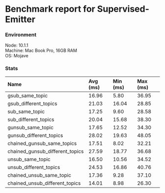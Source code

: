 
# Benchmark report for Supervised-Emitter

### Environment

Node: 10.1.1  
Machine: Mac Book Pro, 16GB RAM  
OS: Mojave  

### Stats

Name            |  Avg (ms)     |   Min (ms)      |   Max (ms)
:---------------|:--------------|:----------------|:-------------
gsub_same_topic  |  16.96  |  5.80  |  36.95  
gsub_different_topics  |  21.03  |  16.04  |  28.85  
sub_same_topic  |  17.25  |  9.60  |  28.58  
sub_different_topics  |  20.04  |  15.68  |  38.30  
gunsub_same_topic  |  17.65  |  12.52  |  34.30  
gunsub_different_topics  |  28.02  |  19.63  |  48.05  
chained_gunsub_same_topics  |  17.51  |  8.02  |  32.21  
chained_gunsub_different_topics  |  27.59  |  18.77  |  36.68  
unsub_same_topic  |  16.50  |  10.56  |  34.52  
unsub_different_topics  |  24.53  |  16.86  |  40.76  
chained_unsub_same_topic  |  17.36  |  9.28  |  37.10  
chained_unsub_different_topics  |  14.01  |  8.98  |  26.30  


